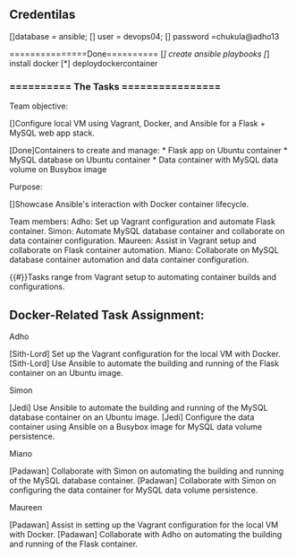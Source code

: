 ## Credentilas

[]database = ansible;
[] user = devops04;
[] password =chukula@adho13


===============Done==========
[*] create ansible playbooks
   [*] install docker
   [*] deploydockercontainer


### ========== The  Tasks  ================

Team objective: 

[]Configure local VM using Vagrant, Docker, and Ansible for a Flask + MySQL web app stack.

   [Done]Containers to create and manage:
	* Flask app on Ubuntu container
	* MySQL database on Ubuntu container
	* Data container with MySQL data volume on Busybox image

Purpose: 

[]Showcase Ansible's interaction with Docker container lifecycle.

Team members:
	Adho: Set up Vagrant configuration and automate Flask container.
	Simon: Automate MySQL database container and collaborate on data container configuration.
	Maureen: Assist in Vagrant setup and collaborate on Flask container automation.
	Miano: Collaborate on MySQL database container automation and data container configuration.

{{#}}Tasks range from Vagrant setup to automating container builds and configurations.


## Docker-Related Task Assignment:

Adho

[Sith-Lord] Set up the Vagrant configuration for the local VM with Docker.
[Sith-Lord] Use Ansible to automate the building and running of the Flask container on an Ubuntu image.

Simon

[Jedi] Use Ansible to automate the building and running of the MySQL database container on an Ubuntu image.
[Jedi] Configure the data container using Ansible on a Busybox image for MySQL data volume persistence.


Miano

[Padawan] Collaborate with Simon on automating the building and running of the MySQL database container.
[Padawan] Collaborate with Simon on configuring the data container for MySQL data volume persistence.

Maureen

[Padawan] Assist in setting up the Vagrant configuration for the local VM with Docker.
[Padawan] Collaborate with Adho on automating the building and running of the Flask container.


 